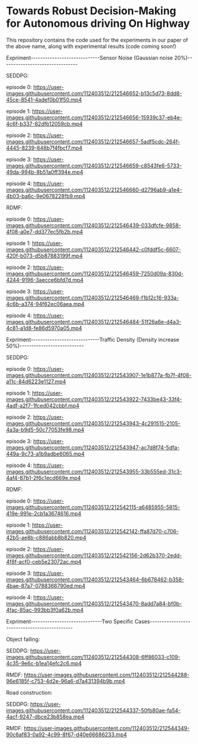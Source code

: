 # Towards Robust Decision-Making for Autonomous driving On Highway
This repository contains the code used for the experiments in our paper of the above name, along with experimental results (code coming soon!)

Expriment-----------------------------Sensor Noise (Gaussian noise 20%)--------------------------------

SEDDPG:

episode 0:
https://user-images.githubusercontent.com/112403512/212546652-b13c5d73-8dd8-45ce-8541-4adef0b01f50.mp4

episode 1:
https://user-images.githubusercontent.com/112403512/212546656-15939c37-eb4e-4c6f-b337-82dfb12059cb.mp4

episode 2:
https://user-images.githubusercontent.com/112403512/212546657-5adf5cdc-264f-4445-8239-848b7f4fbcf7.mp4

episode 3:
https://user-images.githubusercontent.com/112403512/212546659-c8543fe6-5733-49da-994b-8b51a0ff394e.mp4

episode 4:
https://user-images.githubusercontent.com/112403512/212546660-d2796ab9-a1e4-4b03-ba6c-9e0678228fb9.mp4

RDMF:

episode 0:
https://user-images.githubusercontent.com/112403512/212546439-033dfcfe-9858-4f08-a0e7-dd377ec5fb2b.mp4

episode 1:
https://user-images.githubusercontent.com/112403512/212546442-c0fddf5c-6607-420f-b073-d5b87883199f.mp4

episode 2:
https://user-images.githubusercontent.com/112403512/212546459-7250d09a-830d-4244-9196-3aecce6bfd7d.mp4

episode 3:
https://user-images.githubusercontent.com/112403512/212546469-f1b12c16-933a-4c6b-a374-94f62ec06aea.mp4

episode 4:
https://user-images.githubusercontent.com/112403512/212546484-51f26a6e-d4a3-4c81-a1d8-fe86d5970a05.mp4




Expriment-----------------------------Traffic Density (Density increase 50%)---------------------------

SEDDPG:

episode 0:
https://user-images.githubusercontent.com/112403512/212543907-1e1b877a-fb7f-4f08-a11c-84d6223e1127.mp4

episode 1:
https://user-images.githubusercontent.com/112403512/212543922-7433be43-33f4-4adf-a2f7-1fced042cbbf.mp4

episode 2:
https://user-images.githubusercontent.com/112403512/212543943-4c291515-2105-4a3a-b9d5-50c77053fe98.mp4

episode 3:
https://user-images.githubusercontent.com/112403512/212543947-ac7d8f74-5dfa-449a-9c73-a1b9adbe6065.mp4

episode 4:
https://user-images.githubusercontent.com/112403512/212543955-33b555ed-31c3-4af4-87b1-2f6c1ecd669e.mp4

RDMF:

episode 0:
https://user-images.githubusercontent.com/112403512/212542115-a6485955-5815-419e-991e-2cb1a3674616.mp4

episode 1:
https://user-images.githubusercontent.com/112403512/212542142-ffa87d70-c706-42b5-ae8b-c886abb8b820.mp4

episode 2:
https://user-images.githubusercontent.com/112403512/212542156-2d62b370-2edd-4f8f-acf0-ceb5e23072ac.mp4

episode 3:
https://user-images.githubusercontent.com/112403512/212543464-6b678462-b358-4bae-87a7-0788366790ed.mp4

episode 4:
https://user-images.githubusercontent.com/112403512/212543470-8add7a84-bf0b-4fac-85ac-993bb3f0a62b.mp4

Expriment------------------------------Two Specific Cases---------------------------------------------

Object falling:

SEDDPG:
https://user-images.githubusercontent.com/112403512/212544308-6ff86033-c109-4c35-9e6c-b1ea14efc2c6.mp4

RMDF:
https://user-images.githubusercontent.com/112403512/212544288-96e6185f-c753-4d2e-96a6-d7a431394b9b.mp4

Road construction:

SEDDPG:
https://user-images.githubusercontent.com/112403512/212544337-50fb80ae-fa54-4acf-9247-dbce23b858ea.mp4

RMDF:
https://user-images.githubusercontent.com/112403512/212544349-90c6af83-0a92-4c99-8f67-d40e66686233.mp4

